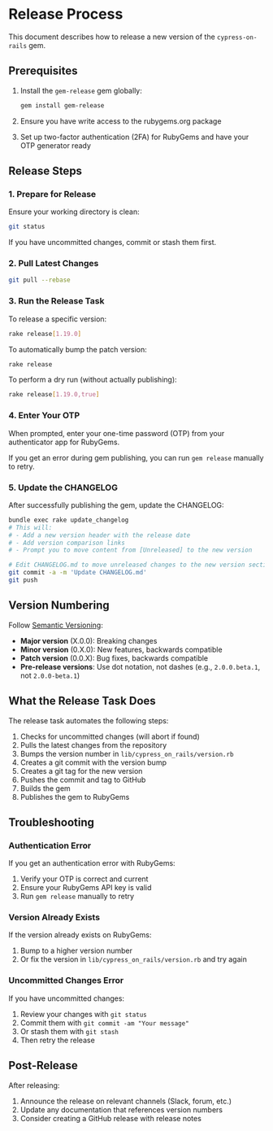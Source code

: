 # Release Process

This document describes how to release a new version of the `cypress-on-rails` gem.

## Prerequisites

1. Install the `gem-release` gem globally:
   ```bash
   gem install gem-release
   ```

2. Ensure you have write access to the rubygems.org package

3. Set up two-factor authentication (2FA) for RubyGems and have your OTP generator ready

## Release Steps

### 1. Prepare for Release

Ensure your working directory is clean:
```bash
git status
```

If you have uncommitted changes, commit or stash them first.

### 2. Pull Latest Changes

```bash
git pull --rebase
```

### 3. Run the Release Task

To release a specific version:
```bash
rake release[1.19.0]
```

To automatically bump the patch version:
```bash
rake release
```

To perform a dry run (without actually publishing):
```bash
rake release[1.19.0,true]
```

### 4. Enter Your OTP

When prompted, enter your one-time password (OTP) from your authenticator app for RubyGems.

If you get an error during gem publishing, you can run `gem release` manually to retry.

### 5. Update the CHANGELOG

After successfully publishing the gem, update the CHANGELOG:

```bash
bundle exec rake update_changelog
# This will:
# - Add a new version header with the release date
# - Add version comparison links
# - Prompt you to move content from [Unreleased] to the new version

# Edit CHANGELOG.md to move unreleased changes to the new version section
git commit -a -m 'Update CHANGELOG.md'
git push
```

## Version Numbering

Follow [Semantic Versioning](https://semver.org/):

- **Major version** (X.0.0): Breaking changes
- **Minor version** (0.X.0): New features, backwards compatible
- **Patch version** (0.0.X): Bug fixes, backwards compatible
- **Pre-release versions**: Use dot notation, not dashes (e.g., `2.0.0.beta.1`, not `2.0.0-beta.1`)

## What the Release Task Does

The release task automates the following steps:

1. Checks for uncommitted changes (will abort if found)
2. Pulls the latest changes from the repository
3. Bumps the version number in `lib/cypress_on_rails/version.rb`
4. Creates a git commit with the version bump
5. Creates a git tag for the new version
6. Pushes the commit and tag to GitHub
7. Builds the gem
8. Publishes the gem to RubyGems

## Troubleshooting

### Authentication Error

If you get an authentication error with RubyGems:
1. Verify your OTP is correct and current
2. Ensure your RubyGems API key is valid
3. Run `gem release` manually to retry

### Version Already Exists

If the version already exists on RubyGems:
1. Bump to a higher version number
2. Or fix the version in `lib/cypress_on_rails/version.rb` and try again

### Uncommitted Changes Error

If you have uncommitted changes:
1. Review your changes with `git status`
2. Commit them with `git commit -am "Your message"`
3. Or stash them with `git stash`
4. Then retry the release

## Post-Release

After releasing:

1. Announce the release on relevant channels (Slack, forum, etc.)
2. Update any documentation that references version numbers
3. Consider creating a GitHub release with release notes
